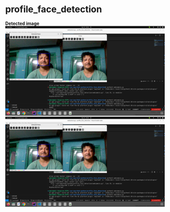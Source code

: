 # profile_face_detection

**Detected image**
![detected image](https://github.com/codewithamirshakya/profile_face_detection/blob/main/detect1.png)
![detected image](https://github.com/codewithamirshakya/profile_face_detection/blob/main/detect1.png)
